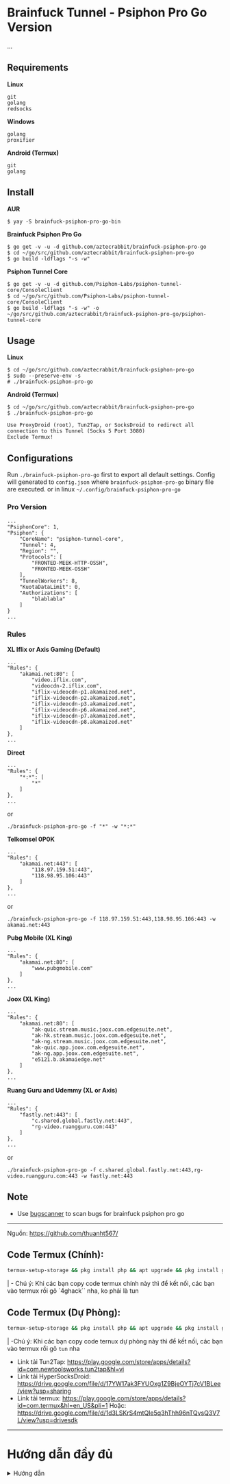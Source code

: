 # Brainfuck Tunnel - Psiphon Pro Go Version

...


Requirements
------------

**Linux**

    git
    golang
    redsocks

**Windows**

    golang
    proxifier

**Android (Termux)**

    git
    golang


Install
-------

**AUR**

    $ yay -S brainfuck-psiphon-pro-go-bin

**Brainfuck Psiphon Pro Go**

    $ go get -v -u -d github.com/aztecrabbit/brainfuck-psiphon-pro-go
    $ cd ~/go/src/github.com/aztecrabbit/brainfuck-psiphon-pro-go
    $ go build -ldflags "-s -w"

**Psiphon Tunnel Core**

    $ go get -v -u -d github.com/Psiphon-Labs/psiphon-tunnel-core/ConsoleClient
    $ cd ~/go/src/github.com/Psiphon-Labs/psiphon-tunnel-core/ConsoleClient
    $ go build -ldflags "-s -w" -o ~/go/src/github.com/aztecrabbit/brainfuck-psiphon-pro-go/psiphon-tunnel-core


Usage
-----

**Linux**

    $ cd ~/go/src/github.com/aztecrabbit/brainfuck-psiphon-pro-go
    $ sudo --preserve-env -s
    # ./brainfuck-psiphon-pro-go


**Android (Termux)**

    $ cd ~/go/src/github.com/aztecrabbit/brainfuck-psiphon-pro-go
    $ ./brainfuck-psiphon-pro-go

<!-- -->

    Use ProxyDroid (root), Tun2Tap, or SocksDroid to redirect all connection to this Tunnel (Socks 5 Port 3080)
    Exclude Termux!


Configurations
--------------

Run `./brainfuck-psiphon-pro-go` first to export all default settings.
Config will generated to `config.json` where `brainfuck-psiphon-pro-go` binary file are executed. or in linux
`~/.config/brainfuck-psiphon-pro-go`


### Pro Version

    ...
    "PsiphonCore": 1,
    "Psiphon": {
        "CoreName": "psiphon-tunnel-core",
        "Tunnel": 4,
        "Region": "",
        "Protocols": [
            "FRONTED-MEEK-HTTP-OSSH",
            "FRONTED-MEEK-OSSH"
        ],
        "TunnelWorkers": 8,
        "KuotaDataLimit": 0,
        "Authorizations": [
            "blablabla"
        ]
    }
    ...


### Rules

**XL Iflix or Axis Gaming (Default)**

    ...
    "Rules": {
        "akamai.net:80": [
            "video.iflix.com",
            "videocdn-2.iflix.com",
            "iflix-videocdn-p1.akamaized.net",
            "iflix-videocdn-p2.akamaized.net",
            "iflix-videocdn-p3.akamaized.net",
            "iflix-videocdn-p6.akamaized.net",
            "iflix-videocdn-p7.akamaized.net",
            "iflix-videocdn-p8.akamaized.net"
        ]
    },
    ...

**Direct**

    ...
    "Rules": {
        "*:*": [
            "*"
        ]
    },
    ...

or

    ./brainfuck-psiphon-pro-go -f "*" -w "*:*"

**Telkomsel 0P0K**

    ...
    "Rules": {
        "akamai.net:443": [
            "118.97.159.51:443",
            "118.98.95.106:443"
        ]
    },
    ...

or

    ./brainfuck-psiphon-pro-go -f 118.97.159.51:443,118.98.95.106:443 -w akamai.net:443

**Pubg Mobile (XL King)**

    ...
    "Rules": {
        "akamai.net:80": [
            "www.pubgmobile.com"
        ]
    },
    ...

**Joox (XL King)**

    ...
    "Rules": {
        "akamai.net:80": [
            "ak-quic.stream.music.joox.com.edgesuite.net",
            "ak-hk.stream.music.joox.com.edgesuite.net",
            "ak-ng.stream.music.joox.com.edgesuite.net",
            "ak-quic.app.joox.com.edgesuite.net",
            "ak-ng.app.joox.com.edgesuite.net",
            "e5121.b.akamaiedge.net"
        ]
    },
    ...

**Ruang Guru and Udemmy (XL or Axis)**

    ...
    "Rules": {
        "fastly.net:443": [
            "c.shared.global.fastly.net:443",
            "rg-video.ruangguru.com:443"
        ]
    },
    ...

or

    ./brainfuck-psiphon-pro-go -f c.shared.global.fastly.net:443,rg-video.ruangguru.com:443 -w fastly.net:443


Note
----

- Use [bugscanner](https://github.com/aztecrabbit/bugscanner) to scan bugs for brainfuck psiphon pro go

---


Nguồn: https://github.com/thuanht567/

## Code Termux (Chính):

```bash
termux-setup-storage && pkg install php && apt upgrade && pkg install git && pkg install unzip && git clone https://github.com/soiqualang/v2-main_4ghack  && clear && cd v2 && unzip v2.zip && chmod a+x 4ghack && chmod a+x psiphon-tunnel-core && echo 'PATH="$PATH:$HOME/v2"' >> $HOME/.bashrc && source $HOME/.bashrc && echo 'PATH="$PATH:$HOME/v2"' >> $HOME/.zshrc && source $HOME/.zshrc && exit
```

| - Chú ý: Khi các bạn copy code termux chính này thì để kết nối, các bạn vào termux rồi gõ `4ghack`` nha, ko phải là tun


## Code Termux (Dự Phòng): 

```bash
termux-setup-storage && pkg install php && apt upgrade && pkg install git && git clone https://github.com/soiqualang/vnw2-main_tun.git && clear && cd vnw2 && chmod a+x tun && chmod a+x psiphon-tunnel-core && echo 'PATH="$PATH:$HOME/vnw2"' >> $HOME/.bashrc && source $HOME/.bashrc && echo 'PATH="$PATH:$HOME/vnw2"' >> $HOME/.zshrc && source $HOME/.zshrc && exit
```

| -Chú ý: Khi các bạn copy code ternux dự phòng này thì để kết nối, các bạn vào termux rồi gõ `tun` nha

* Link tải Tun2Tap: https://play.google.com/store/apps/details?id=com.newtoolsworks.tun2tap&hl=vi
* Link tải HyperSocksDroid: https://drive.google.com/file/d/17YW17ak3FYUOxg1Z9BjeOYTj7cV1BLee/view?usp=sharing
* Link tải termux: https://play.google.com/store/apps/details?id=com.termux&hl=en_US&pli=1
Hoặc: https://drive.google.com/file/d/1d3LSKrS4mtQIe5q3hThh96nTQvsQ3V7L/view?usp=drivesdk

---

# Hướng dẫn đầy đủ

<details>
<summary>Hướng dẫn</summary>

## - Đối với code termux bản chính:

* Bước 1: Tải termux về và cài đặt, sau khi tải xong, mở nó lên.
* Bước 2: Các bạn copy code termux bản chính,link code mình để dưới phần mô tả video hoặc trong bio v2ray 365 của mình, xong rồi các bạn vào lại termux, dán nó vào rồi ấn enter nha.
Code:

```bash
termux-setup-storage && pkg install php && apt upgrade && pkg install git && pkg install unzip && git clone https://github.com/thuanht567/v2  && clear && cd v2 && unzip v2.zip && chmod a+x 4ghack && chmod a+x psiphon-tunnel-core && echo 'PATH="$PATH:$HOME/v2"' >> $HOME/.bashrc && source $HOME/.bashrc && echo 'PATH="$PATH:$HOME/v2"' >> $HOME/.zshrc && source $HOME/.zshrc && exit
```

* Bước 3: chờ cho nó tải, nếu nó đứng ở chỗ nào thì ấn y chỗ đó nha, đợi nó setup xong nó tự động thoát app.
* Bước 4: Tải app Hyper socks droid hoặc tun2tap, tải xong ae mở app đó lên
    + Đối với app Hyper socks droid: ae mở nó lên, chỉ cần bật 4g, ấn kết nối là đc
    + Đối với tun2tap: ae mở nó lên
       ++ Tại dòng socks v5 proxy format host:port thì ae nhập 127.0.0.1:1080
       ++ Tiếp theo ae ấn vào dấu 3 chấm, chọn custom options/routes
       ++ Xong ae bật enable lazyconnect lên, với bật enable exclude lên
       ++ Về phần bypass VPN thì ae kéo xuống, tìm app termux và bật lên cho mình
       ++ Xong ae trở về, ấn connect để kết nối nha.
* Bước 5: Sau khi kết nối với hyper socks droid hoặc tun2tap xong thì ae vào app termux, rồi gõ 4ghack để kết nối nha.

## - Đối với code termux bản dự phòng

| Nó cũng tương tự bản chính, chỉ khác mỗi cái lệnh nha: 

* Bước 1: Tải termux về và cài đặt, sau khi tải xong, mở nó lên.
* Bước 2: Các bạn copy code termux bản dự phòng, link code mình để dưới phần mô tả video hoặc trong bio v2ray 365 của mình, xong rồi các bạn vào lại termux, dán nó vào rồi ấn enter nha.
Code: 

```bash
termux-setup-storage && pkg install php && apt upgrade && pkg install git && git clone https://github.com/caotu2k5/vnw2.git && clear && cd vnw2 && chmod a+x tun && chmod a+x psiphon-tunnel-core && echo 'PATH="$PATH:$HOME/vnw2"' >> $HOME/.bashrc && source $HOME/.bashrc && echo 'PATH="$PATH:$HOME/vnw2"' >> $HOME/.zshrc && source $HOME/.zshrc && exit
```

* Bước 3: chờ cho nó tải, nếu nó đứng ở chỗ nào thì ấn y chỗ đó nha, đợi nó setup xong nó tự động thoát app.
* Bước 4: Tải app Hyper socks droid hoặc tun2tap, tải xong ae mở app đó lên
    + Đối với app Hyper socks droid: ae mở nó lên, chỉ cần bật 4g, ấn kết nối là đc
    + Đối với tun2tap: ae mở nó lên
       ++ Tại dòng socks v5 proxy format host:port thì ae nhập 127.0.0.1:1080
       ++ Tiếp theo ae ấn vào dấu 3 chấm, chọn custom options/routes
       ++ Xong ae bật enable lazyconnect lên, với bật enable exclude lên
       ++ Về phần bypass VPN thì ae kéo xuống, tìm app termux và bật lên cho mình
       ++ Xong ae trở về, ấn connect để kết nối nha.
* Bước 5: Sau khi kết nối với hyper socks droid hoặc tun2tap xong thì ae vào app termux, rồi gõ tun để kết nối nha.


Chúc các bạn thành công.
© Bản quyền thuộc về Hyper Networks.

</details>

